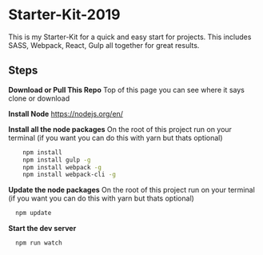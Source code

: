 # Starter-Kit-2019

This is my Starter-Kit for a quick and easy start for projects. This includes SASS, Webpack, React, Gulp all together for great results. 

**Steps**
---------

**Download or Pull This Repo**
	Top of this page you can see where it says clone or download

 **Install Node**
	https://nodejs.org/en/


 **Install all the node packages** 
On the root of this project run on your terminal (if you want you can do this with yarn but thats optional)
```bash
    npm install
    npm install gulp -g
    npm install webpack -g
    npm install webpack-cli -g
```
    
 **Update the node packages** 
On the root of this project run on your terminal (if you want you can do this with yarn but thats optional)
```bash
  npm update
```

**Start the dev server**
```bash
  npm run watch
```
